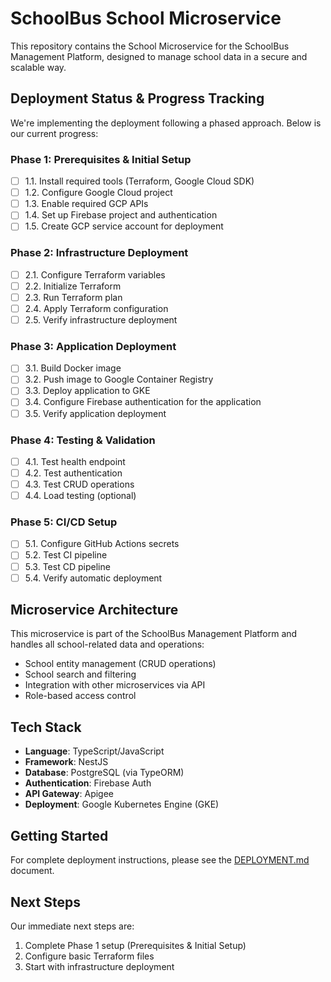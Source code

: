 # SchoolBus School Microservice

This repository contains the School Microservice for the SchoolBus Management Platform, designed to manage school data in a secure and scalable way.

## Deployment Status & Progress Tracking

We're implementing the deployment following a phased approach. Below is our current progress:

### Phase 1: Prerequisites & Initial Setup
- [ ] 1.1. Install required tools (Terraform, Google Cloud SDK)
- [ ] 1.2. Configure Google Cloud project
- [ ] 1.3. Enable required GCP APIs
- [ ] 1.4. Set up Firebase project and authentication
- [ ] 1.5. Create GCP service account for deployment

### Phase 2: Infrastructure Deployment
- [ ] 2.1. Configure Terraform variables
- [ ] 2.2. Initialize Terraform
- [ ] 2.3. Run Terraform plan
- [ ] 2.4. Apply Terraform configuration
- [ ] 2.5. Verify infrastructure deployment

### Phase 3: Application Deployment
- [ ] 3.1. Build Docker image
- [ ] 3.2. Push image to Google Container Registry
- [ ] 3.3. Deploy application to GKE
- [ ] 3.4. Configure Firebase authentication for the application
- [ ] 3.5. Verify application deployment

### Phase 4: Testing & Validation
- [ ] 4.1. Test health endpoint
- [ ] 4.2. Test authentication
- [ ] 4.3. Test CRUD operations
- [ ] 4.4. Load testing (optional)

### Phase 5: CI/CD Setup
- [ ] 5.1. Configure GitHub Actions secrets
- [ ] 5.2. Test CI pipeline
- [ ] 5.3. Test CD pipeline
- [ ] 5.4. Verify automatic deployment

## Microservice Architecture

This microservice is part of the SchoolBus Management Platform and handles all school-related data and operations:

- School entity management (CRUD operations)
- School search and filtering
- Integration with other microservices via API
- Role-based access control

## Tech Stack

- **Language**: TypeScript/JavaScript
- **Framework**: NestJS
- **Database**: PostgreSQL (via TypeORM)
- **Authentication**: Firebase Auth
- **API Gateway**: Apigee
- **Deployment**: Google Kubernetes Engine (GKE)

## Getting Started

For complete deployment instructions, please see the [DEPLOYMENT.md](./DEPLOYMENT.md) document.

## Next Steps

Our immediate next steps are:
1. Complete Phase 1 setup (Prerequisites & Initial Setup)
2. Configure basic Terraform files
3. Start with infrastructure deployment
